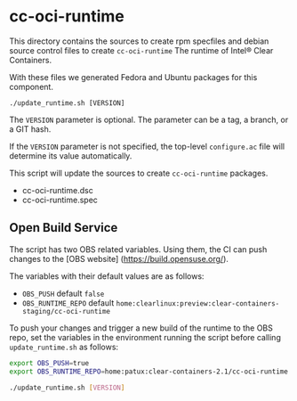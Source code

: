 # cc-oci-runtime

This directory contains the sources to create rpm specfiles and debian source
control files to create ``cc-oci-runtime`` The runtime of Intel® Clear 
Containers.

With these files we generated Fedora and Ubuntu packages for this component.

``./update_runtime.sh [VERSION]``

The ``VERSION`` parameter is optional. The parameter can be a tag, a branch,
or a GIT hash.

If the ``VERSION`` parameter is not specified, the top-level ``configure.ac``
file will determine its value automatically.

This script will update the sources to create ``cc-oci-runtime`` packages.

  * cc-oci-runtime.dsc
  * cc-oci-runtime.spec

Open Build Service
------------------

The script has two OBS related variables. Using them, the CI can push changes
to the [OBS website] (https://build.opensuse.org/).

The variables with their default values are as follows:

  * ``OBS_PUSH`` default ``false``
  * ``OBS_RUNTIME_REPO`` default ``home:clearlinux:preview:clear-containers-staging/cc-oci-runtime``

To push your changes and trigger a new build of the runtime to the OBS repo,
set the variables in the environment running the script before calling
``update_runtime.sh`` as follows:

```bash
export OBS_PUSH=true
export OBS_RUNTIME_REPO=home:patux:clear-containers-2.1/cc-oci-runtime

./update_runtime.sh [VERSION]
```
